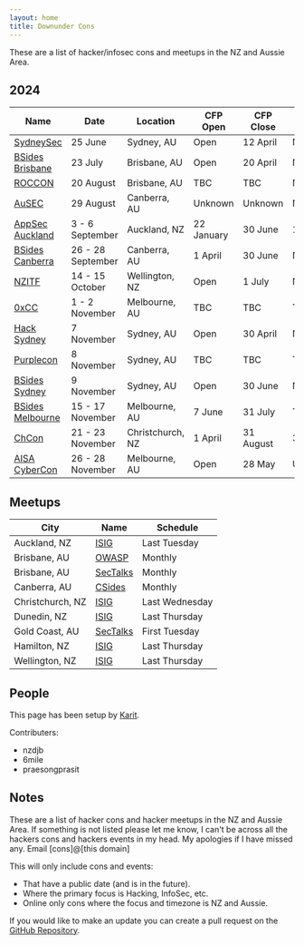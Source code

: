 ```yaml
---
layout: home
title: Downunder Cons
---
```


These are a list of hacker/infosec cons and meetups in the NZ and Aussie Area.

## 2024

| Name | Date | Location | CFP Open | CFP Close | Ticket On Sale |
| ---- | ---- | -------- | -------- | --------- | -------------- |
| [SydneySec](https://aisasecuritydays.com.au/sydneysec) | 25 June | Sydney, AU | Open | 12 April | Now |
| [BSides Brisbane](https://bsidesbrisbane.com/) | 23 July | Brisbane, AU | Open | 20 April | Now |
| [ROCCON](https://www.realmsofcyber.com/) | 20 August | Brisbane, AU | TBC | TBC | Now |
| [AuSEC](https://publicsectornetwork.com/event/australian-security-summit-ausec/) | 29 August | Canberra, AU | Unknown | Unknown | Now |
| [AppSec Auckland](https://appsec.org.nz/conference/) | 3 - 6 September | Auckland, NZ | 22 January | 30 June | 1 April |
| [BSides Canberra](https://www.bsidesau.com.au/) | 26 - 28 September | Canberra, AU | 1 April | 30 June | Now |
| [NZITF](https://nzitf.org.nz/conference-details) | 14 - 15 October | Wellington, NZ | Open | 1 July | Now |
| [0xCC](https://0xcc.sh/) | 1 - 2 November | Melbourne, AU | TBC | TBC | TBC |
| [Hack Sydney](https://www.hack.sydney/) | 7 November | Sydney, AU | Open | 30 April | Now |
| [Purplecon](https://purplecon.org/) | 8 November | Sydney, AU | TBC | TBC | TBC |
| [BSides Sydney](https://bsides.sydney) | 9 November | Sydney, AU | Open | 30 June | Now |
| [BSides Melbourne](https://www.bsidesmelbourne.com/) | 15 - 17 November | Melbourne, AU | 7 June | 31 July | TBC |
| [ChCon](https://2024.chcon.nz/) | 21 - 23 November | Christchurch, NZ | 1 April | 31 August | 31 July |
| [AISA CyberCon](https://conference.aisa.org.au/QuickEventWebsitePortal/2024-australian-cyber-conference-melbourne/cfs-site) | 26 - 28 November | Melbourne, AU | Open | 28 May | Unknown |

## Meetups

| City | Name | Schedule |
| ---- | ---- | -------- |
| Auckland, NZ | [ISIG](https://isig.org.nz/) | Last Tuesday |
| Brisbane, AU | [OWASP](https://www.meetup.com/brisbane-owasp-meetup-group/) | Monthly |
| Brisbane, AU | [SecTalks](https://www.meetup.com/SecTalks-Brisbane/) | Monthly |
| Canberra, AU | [CSides](https://www.bsidesau.com.au/csides.html) | Monthly |
| Christchurch, NZ | [ISIG](https://www.meetup.com/isig-christchurch-nz/) | Last Wednesday |
| Dunedin, NZ | [ISIG](https://isig.org.nz/) | Last Thursday |
| Gold Coast, AU | [SecTalks](https://www.meetup.com/sectalks-goldcoast/) | First Tuesday |
| Hamilton, NZ | [ISIG](https://isig.org.nz/) | Last Thursday |
| Wellington, NZ | [ISIG](https://isig.org.nz/) | Last Thursday |

## People
This page has been setup by [Karit](https://www.karit.nz/).

Contributers:
* nzdjb
* 6mile
* praesongprasit

## Notes
These are a list of hacker cons and hacker meetups in the NZ and Aussie Area. If something is not listed please let me know, I can't be across all the hackers cons and hackers events in my head. My apologies if I have missed any. Email [cons]@[this domain]

This will only include cons and events:
* That have a public date (and is in the future).
* Where the primary focus is Hacking, InfoSec, etc.
* Online only cons where the focus and timezone is NZ and Aussie.

If you would like to make an update you can create a pull request on the [GitHub Repository](https://github.com/nzkarit/downundercons).
